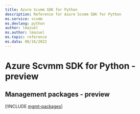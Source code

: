 ```yaml
---
title: Azure Scvmm SDK for Python
description: Reference for Azure Scvmm SDK for Python
ms.service: scvmm
ms.devlang: python
author: lmazuel
ms.author: lmazuel
ms.topic: reference
ms.data: 08/16/2022
---
```

# Azure Scvmm SDK for Python - preview

## Management packages - preview
[!INCLUDE [mgmt-packages](scvmm-mgmt-index.md)]